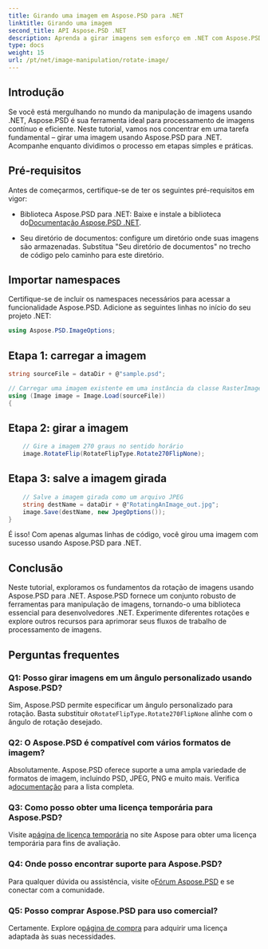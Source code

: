 ```yaml
---
title: Girando uma imagem em Aspose.PSD para .NET
linktitle: Girando uma imagem
second_title: API Aspose.PSD .NET
description: Aprenda a girar imagens sem esforço em .NET com Aspose.PSD. Siga nosso tutorial passo a passo.
type: docs
weight: 15
url: /pt/net/image-manipulation/rotate-image/
---
```

## Introdução

Se você está mergulhando no mundo da manipulação de imagens usando .NET, Aspose.PSD é sua ferramenta ideal para processamento de imagens contínuo e eficiente. Neste tutorial, vamos nos concentrar em uma tarefa fundamental – girar uma imagem usando Aspose.PSD para .NET. Acompanhe enquanto dividimos o processo em etapas simples e práticas.

## Pré-requisitos

Antes de começarmos, certifique-se de ter os seguintes pré-requisitos em vigor:

-  Biblioteca Aspose.PSD para .NET: Baixe e instale a biblioteca do[Documentação Aspose.PSD .NET](https://reference.aspose.com/psd/net/).

- Seu diretório de documentos: configure um diretório onde suas imagens são armazenadas. Substitua "Seu diretório de documentos" no trecho de código pelo caminho para este diretório.

## Importar namespaces

Certifique-se de incluir os namespaces necessários para acessar a funcionalidade Aspose.PSD. Adicione as seguintes linhas no início do seu projeto .NET:

```csharp
using Aspose.PSD.ImageOptions;
```

## Etapa 1: carregar a imagem

```csharp
string sourceFile = dataDir + @"sample.psd";

// Carregar uma imagem existente em uma instância da classe RasterImage
using (Image image = Image.Load(sourceFile))
{
```

## Etapa 2: girar a imagem

```csharp
    // Gire a imagem 270 graus no sentido horário
    image.RotateFlip(RotateFlipType.Rotate270FlipNone);
```

## Etapa 3: salve a imagem girada

```csharp
    // Salve a imagem girada como um arquivo JPEG
    string destName = dataDir + @"RotatingAnImage_out.jpg";
    image.Save(destName, new JpegOptions());
}
```

É isso! Com apenas algumas linhas de código, você girou uma imagem com sucesso usando Aspose.PSD para .NET.

## Conclusão

Neste tutorial, exploramos os fundamentos da rotação de imagens usando Aspose.PSD para .NET. Aspose.PSD fornece um conjunto robusto de ferramentas para manipulação de imagens, tornando-o uma biblioteca essencial para desenvolvedores .NET. Experimente diferentes rotações e explore outros recursos para aprimorar seus fluxos de trabalho de processamento de imagens.

## Perguntas frequentes

### Q1: Posso girar imagens em um ângulo personalizado usando Aspose.PSD?

 Sim, Aspose.PSD permite especificar um ângulo personalizado para rotação. Basta substituir o`RotateFlipType.Rotate270FlipNone` alinhe com o ângulo de rotação desejado.

### Q2: O Aspose.PSD é compatível com vários formatos de imagem?

 Absolutamente. Aspose.PSD oferece suporte a uma ampla variedade de formatos de imagem, incluindo PSD, JPEG, PNG e muito mais. Verifica a[documentação](https://reference.aspose.com/psd/net/) para a lista completa.

### Q3: Como posso obter uma licença temporária para Aspose.PSD?

 Visite a[página de licença temporária](https://purchase.aspose.com/temporary-license/) no site Aspose para obter uma licença temporária para fins de avaliação.

### Q4: Onde posso encontrar suporte para Aspose.PSD?

 Para qualquer dúvida ou assistência, visite o[Fórum Aspose.PSD](https://forum.aspose.com/c/psd/34) e se conectar com a comunidade.

### Q5: Posso comprar Aspose.PSD para uso comercial?

 Certamente. Explore o[página de compra](https://purchase.aspose.com/buy) para adquirir uma licença adaptada às suas necessidades.